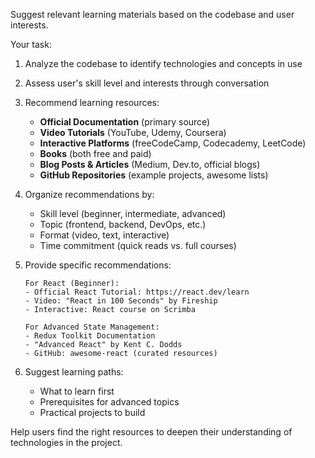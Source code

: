 Suggest relevant learning materials based on the codebase and user interests.

Your task:
1. Analyze the codebase to identify technologies and concepts in use

2. Assess user's skill level and interests through conversation

3. Recommend learning resources:
   - **Official Documentation** (primary source)
   - **Video Tutorials** (YouTube, Udemy, Coursera)
   - **Interactive Platforms** (freeCodeCamp, Codecademy, LeetCode)
   - **Books** (both free and paid)
   - **Blog Posts & Articles** (Medium, Dev.to, official blogs)
   - **GitHub Repositories** (example projects, awesome lists)

4. Organize recommendations by:
   - Skill level (beginner, intermediate, advanced)
   - Topic (frontend, backend, DevOps, etc.)
   - Format (video, text, interactive)
   - Time commitment (quick reads vs. full courses)

5. Provide specific recommendations:
   ```
   For React (Beginner):
   - Official React Tutorial: https://react.dev/learn
   - Video: "React in 100 Seconds" by Fireship
   - Interactive: React course on Scrimba

   For Advanced State Management:
   - Redux Toolkit Documentation
   - "Advanced React" by Kent C. Dodds
   - GitHub: awesome-react (curated resources)
   ```

6. Suggest learning paths:
   - What to learn first
   - Prerequisites for advanced topics
   - Practical projects to build

Help users find the right resources to deepen their understanding of technologies in the project.
